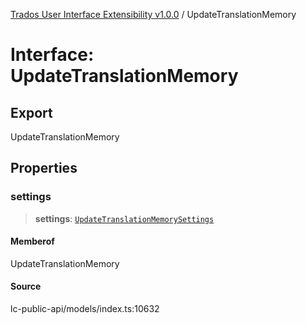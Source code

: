 [Trados User Interface Extensibility v1.0.0](../wiki/globals) / UpdateTranslationMemory

# Interface: UpdateTranslationMemory

## Export

UpdateTranslationMemory

## Properties

### settings

> **settings**: [`UpdateTranslationMemorySettings`](../wiki/Interface.UpdateTranslationMemorySettings)

#### Memberof

UpdateTranslationMemory

#### Source

lc-public-api/models/index.ts:10632
